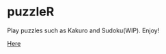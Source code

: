 # puzzleR

Play puzzles such as Kakuro and Sudoku(WIP).
Enjoy!

[Here](https://puzzler-app.herokuapp.com/)
